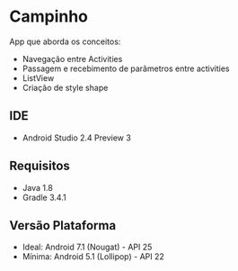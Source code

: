 Campinho
==================

App que aborda os conceitos:
- Navegação entre Activities
- Passagem e recebimento de parâmetros entre activities
- ListView
- Criação de style shape

## IDE 
- Android Studio 2.4 Preview 3

## Requisitos
- Java 1.8
- Gradle 3.4.1

## Versão Plataforma 
- Ideal: Android 7.1 (Nougat) - API 25
- Mínima: Android 5.1 (Lollipop) - API 22